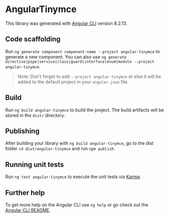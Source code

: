 # AngularTinymce

This library was generated with [Angular CLI](https://github.com/angular/angular-cli) version 8.2.13.

## Code scaffolding

Run `ng generate component component-name --project angular-tinymce` to generate a new component. You can also use `ng generate directive|pipe|service|class|guard|interface|enum|module --project angular-tinymce`.
> Note: Don't forget to add `--project angular-tinymce` or else it will be added to the default project in your `angular.json` file. 

## Build

Run `ng build angular-tinymce` to build the project. The build artifacts will be stored in the `dist/` directory.

## Publishing

After building your library with `ng build angular-tinymce`, go to the dist folder `cd dist/angular-tinymce` and run `npm publish`.

## Running unit tests

Run `ng test angular-tinymce` to execute the unit tests via [Karma](https://karma-runner.github.io).

## Further help

To get more help on the Angular CLI use `ng help` or go check out the [Angular CLI README](https://github.com/angular/angular-cli/blob/master/README.md).
